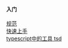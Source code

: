 #### 入门
[规范](https://www.tslang.cn/docs/handbook/declaration-files/do-s-and-don-ts.html)  
[快速上手](https://www.tslang.cn/docs/tutorial.html)  
[typescript中的工具 tsd](http://www.cnblogs.com/HeJason/p/5400558.html)  







